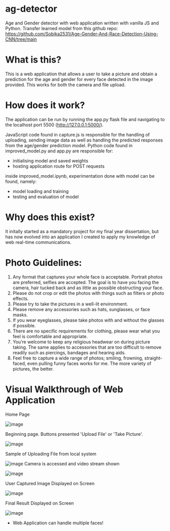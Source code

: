 # ag-detector
Age and Gender detector with web application written with vanilla JS and Python.
Transfer learned model from this github repo: https://github.com/Sobika2531/Age-Gender-And-Race-Detection-Using-CNN/tree/main

# What is this?
This is a web application that allows a user to take a picture and obtain a prediction for the age and gender for every face detected in the image provided.
This works for both the camera and file upload.

# How does it work?
The application can be run by running the app.py flask file and navigating to the localhost port 5500 (http://127.0.0.1:5000/).

JavaScript code found in capture.js is responsible for the handling of uploading, sending image data as well as handling the predicted responses from the age/gender prediction model.
Python code found in improved_model.py and app.py are responsible for:
- initialising model and saved weights
- hosting application route for POST requests

inside improved_model.ipynb, experimentation done with model can be found, namely:
- model loading and training
- testing and evaluation of model

# Why does this exist?
It initally started as a mandatory project for my final year dissertation, but has now evolved into an application I created to apply my knowledge of web real-time communications.

# Photo Guidelines:
1.	Any format that captures your whole face is acceptable. Portrait photos are preferred, selfies are accepted. The goal is to have you facing the camera, hair tucked back and as little as possible obstructing your face.
2.	Please do not crop or edit the photos with things such as filters or photo effects.
3.	Please try to take the pictures in a well-lit environment.
4.	Please remove any accessories such as hats, sunglasses, or face masks.
5.	If you wear eyeglasses, please take photos with and without the glasses if possible.
6.	There are no specific requirements for clothing, please wear what you feel is comfortable and appropriate.
7.	You’re welcome to keep any religious headwear on during picture taking. The same applies to accessories that are too difficult to remove readily such as piercings, bandages and hearing aids.
8.	Feel free to capture a wide range of photos; smiling, frowning, straight-faced, even pulling funny faces works for me. The more variety of pictures, the better.

# Visual Walkthrough of Web Application
Home Page

![image](https://github.com/user-attachments/assets/85928536-60af-4d73-931c-a2070fca6e13)

Beginning page. Buttons presented 'Upload File' or 'Take Picture'.

![image](https://github.com/user-attachments/assets/de641819-893a-4ed4-8deb-6b76bb2016ee)

Sample of Uploading File from local system

![image](https://github.com/user-attachments/assets/6a6f8eb1-7f56-4af9-af3f-104ee57accd5)
Camera is accessed and video stream shown

![image](https://github.com/user-attachments/assets/2f1bf45d-c539-4ab9-a8e4-838c48256bbf)

User Captured Image Displayed on Screen

![image](https://github.com/user-attachments/assets/bd011d46-71ac-4730-91da-44e1cdd76d9a)

Final Result Displayed on Screen
 
![image](https://github.com/user-attachments/assets/0f71b897-eeec-4d02-943b-e46f1031ce24)

* Web Application can handle multiple faces!

 
